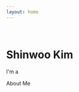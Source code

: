 ```yaml
---
layout: home
---
```

<div class="d-flex flex-column justify-content-center align-items-center">
    <h1 class="custom-font"><br>Shinwoo Kim</h1>
    <div class="hero-container justify-content-center align-items-center">
        <p>I'm a <span class="typed" data-typed-items="Software Developer,Pitt Student, Educator"></span></p>
    </div>
    <a href="{{ site.baseurl }}/about/" style="text-decoration: none;"><p class="hoverable">About Me</p></a>
    <style>
        .hoverable{
            transition: transform .5s ease;
        }
        .hoverable:hover{
            transform: scale(1.5);
        }
    </style>
</div>
